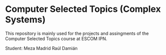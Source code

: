 # Computer Selected Topics (Complex Systems)

This repository is mainly used for the projects and assingments of the Computer Selected Topics course at ESCOM IPN. 

Student: Meza Madrid Raúl Damián 

